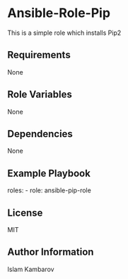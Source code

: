 Ansible-Role-Pip
=========
This is a simple role which installs Pip2

Requirements
------------
None

Role Variables
--------------
None

Dependencies
------------
None

Example Playbook
----------------
  roles:
    - role: ansible-pip-role

License
-------
MIT

Author Information
------------------
Islam Kambarov
